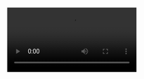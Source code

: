 <video src="https://github.com/user-attachments/assets/c06754d7-54f1-45b2-9501-9bb7fecfc9ae"></video>



